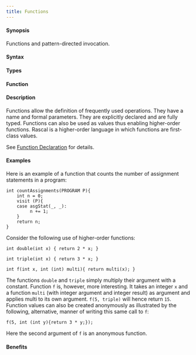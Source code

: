 ```yaml
---
title: Functions
---
```


#### Synopsis

Functions and pattern-directed invocation.

#### Syntax

#### Types

#### Function

#### Description

Functions allow the definition of frequently used operations. They have a name and formal parameters. They are explicitly declared and are fully typed. 
Functions can also be used as values thus enabling higher-order functions. 
Rascal is a higher-order language in which functions are first-class values.

See [Function Declaration](/Rascal/Declarations/Function) for details.

#### Examples

Here is an example of a function that counts the number of assignment statements in a program:
```rascal
int countAssignments(PROGRAM P){
    int n = 0;
    visit (P){
    case asgStat(_, _):
         n += 1;
    }
    return n;
}
```

Consider the following use of higher-order functions:
```rascal
int double(int x) { return 2 * x; }

int triple(int x) { return 3 * x; }

int f(int x, int (int) multi){ return multi(x); }
```

The functions `double` and `triple` simply multiply their argument with a constant. 
Function `f` is, however, more interesting. 
It takes an integer `x` and a function `multi` (with integer argument and integer result) as argument and 
applies multi to its own argument. `f(5, triple)` will hence return `15`. 
Function values can also be created anonymously as illustrated by the following, alternative, 
manner of writing this same call to `f`:
```rascal
f(5, int (int y){return 3 * y;});
```

Here the second argument of `f` is an anonymous function.

#### Benefits


